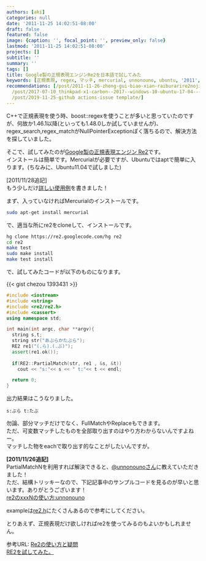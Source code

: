 ```yaml
---
authors: [aki]
categories: null
date: '2011-11-25 14:02:51-08:00'
draft: false
featured: false
image: {caption: '', focal_point: '', preview_only: false}
lastmod: '2011-11-25 14:02:51-08:00'
projects: []
subtitle: ''
summary: ''
tags: []
title: Google製の正規表現エンジンRe2を日本語で試してみた
keywords: [正規表現, regex, マッチ, mercurial, unnonouno, ubuntu, '2011', インストール, 使い方, '11']
recommendations: [/post/2011-11-26-zheng-gui-biao-xian-raiburarire2nojian-dan-nashi-ifang-matome/,
  /post/2017-07-10_thinkpad-x1-carbon--2017--windows-10-ubuntu-17-04-----------9f73d89073c3/,
  /post/2019-11-25-github actions-issue template/]
---
```


C++で正規表現を使う時、boost::regexを使うことが多いと思っていたのですが、何故か1.46.1以降(といっても1.48.0しか試していませんが)、regex\_search,regex\_matchがNullPointerExceptionぽく落ちるので、解決方法を探していました。

そこで、試してみたのが[Google製の正規表現エンジン Re2](http://code.google.com/p/re2/)です。  
インストールは簡単です。Mercurialが必要ですが、Ubuntuではaptで簡単に入ります。(ちなみに、Ubuntu11.04で試しました)



[2011/11/28追記]  
もう少しだけ[詳しい使用例](https://chezo.uno/post/2011-11-26-zheng-gui-biao-xian-raiburarire2nojian-dan-nashi-ifang-matome)を書きました！

まず、入っていなければMercurialのインストールです。

```sh
sudo apt-get install mercurial
```

で、適当な所にre2をcloneして、インストールです。

```sh
hg clone https://re2.googlecode.com/hg re2 
cd re2
make test
sudo make install
make test install
```

で、試してみたコードが以下のものになります。  

{{< gist chezou 1393431 >}}


```cpp
#include <iostream> 
#include <string>
#include <re2/re2.h>
#include <cassert>
using namespace std;

int main(int argc, char **argv){
  string s,t;
  string str("あぶらかたぶら");
  RE2 re1("(.ら).(.ぶ)");
  assert(re1.ok());
  
  if(RE2::PartialMatch(str, re1 , &s, &t))
    cout << "s:"<< s << " t:"<< t << endl;

  return 0;
}
```

出力結果はこうなりました。

```
s:ぶら t:たぶ
```

勿論、部分マッチだけでなく、FullMatchやReplaceもできます。  
ただ、可変数マッチしたものを全部取り出すのはやり方わからないんですよねー。  
マッチした物をeachで取り出す的なことがしたいんですが。

**[2011/11/26追記]**  
PartialMatchNを利用すれば解決できると、[@unnonounoさん](https://twitter.com/#!/unnonouno)に教えていただきました！  
ただ、結構トリッキーなので、下記記事中のサンプルコードを見るのが早いと思います。ありがとうございます！  
[re2のxxxNの使い方:unnonouno](http://unnonouno.blogspot.com/2011/11/re2xxxn.html)

exampleは[re2.h](http://code.google.com/p/re2/source/browse/re2/re2.h)にたくさんあるので参考にしてください。

とりあえず、正規表現だけ欲しければre2を使ってみるのもよいかもしれません。

参考URL:
[Re2の使い方と疑問](http://blog.broomie.net/?id=43)  
[RE2を試してみた。](http://d.hatena.ne.jp/tkuro/20100317/1268807785)